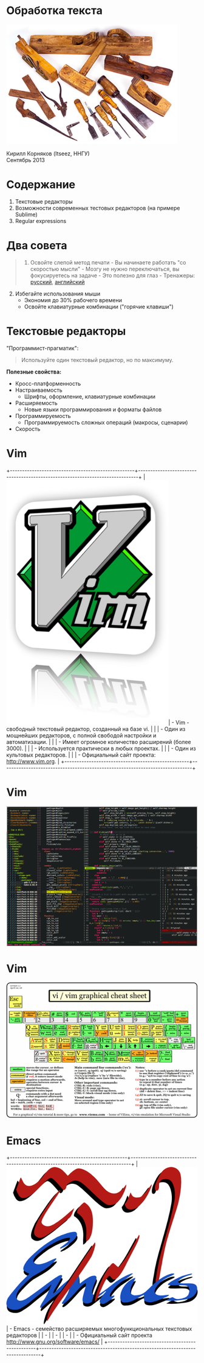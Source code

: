 # Обработка текста

![](./lectures-raw/02-text-processing/carpentry-tools.jpg)

Кирилл Корняков (Itseez, ННГУ)  
Сентябрь 2013

<!--   01. Обработка текста / Текстовые редакторы
      - Редакторы: vim, Emacs, Sublime
      - Манипуляции (навигация, сортировка, сниппеты и макросы)
      - Regular expressions -->

# Содержание

  1. Текстовые редакторы
  2. Возможности современных тестовых редакторов (на примере Sublime)
  3. Regular expressions

# Два совета

> 1. Освойте слепой метод печати
     - Вы начинаете работать "со скоростью мысли"
     - Мозгу не нужно переключаться, вы фокусируетесь на задаче
     - Это полезно для глаз
     - Тренажеры: [русский](http://vse10.ru), [английский](http://www.ratatype.com)
  2. Избегайте использования мыши
     - Экономия до 30% рабочего времени
     - Освойте клавиатурные комбинации ("горячие клавиши")


# Текстовые редакторы

"Программист-прагматик":

> Используйте один текстовый редактор, но по максимуму.

**Полезные свойства:**

 - Кросс-платформенность
 - Настраиваемость
    - Шрифты, оформление, клавиатурные комбинации
 - Расширяемость
    - Новые языки программирования и форматы файлов
 - Программируемость
    - Программируемость сложных операций (макросы, сценарии)
 - Скорость

# Vim

+---------------------------------------------------+------------------------------------------------------------------------------+
|![](./lectures-raw/02-text-processing/vim-logo.png)| - Vim - свободный текстовый редактор, созданный на базе vi.                  |
|                                                   | - Один из мощнейших редакторов, с полной свободой настройки и автоматизации. |
|                                                   | - Имеет огромное количество расширений (более 3000).                         |
|                                                   | - Используется практически в любых проектах.                                 |
|                                                   | - Один из культовых редакторов.                                              |
|                                                   | - Официальный сайт проекта: <http://www.vim.org>.                            |
+---------------------------------------------------+------------------------------------------------------------------------------+

# Vim

![](./lectures-raw/02-text-processing/vim3.gif)

# Vim

![](./lectures-raw/02-text-processing/vi-vim-cheat-sheet.gif)

# Emacs

+------------------------------------------------+------------------------------------------------------------------------------+
|![](./lectures-raw/02-text-processing/emacs.png)| - Emacs - семейство расширяемых многофункциональных текстовых редакторов 
|                                                | - 
|                                                | - 
|                                                | - 
|                                                | - Официальный сайт проекта <http://www.gnu.org/software/emacs/>              |
+------------------------------------------------+------------------------------------------------------------------------------+
